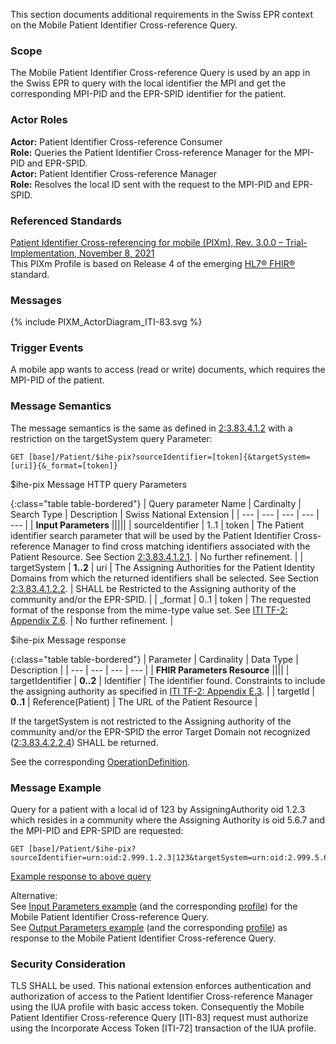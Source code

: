 This section documents additional requirements in the Swiss EPR context on the Mobile Patient Identifier
Cross-reference Query.

### Scope
The Mobile Patient Identifier Cross-reference Query is used by an app in the Swiss EPR to query with the
local identifier the MPI and get the corresponding MPI-PID and the EPR-SPID identifier for the patient.

### Actor Roles
**Actor:** Patient Identifier Cross-reference Consumer   
**Role:** Queries the Patient Identifier Cross-reference Manager for the MPI-PID and EPR-SPID.   
**Actor:** Patient Identifier Cross-reference Manager   
**Role:** Resolves the local ID sent with the request to the MPI-PID and EPR-SPID.   

### Referenced Standards
[Patient Identifier Cross-referencing for mobile (PIXm), Rev. 3.0.0 – Trial-Implementation, November 8, 2021](https://profiles.ihe.net/ITI/PIXm/index.html)  
This PIXm Profile is based on Release 4 of the emerging [HL7® FHIR®](https://www.hl7.org/fhir/index.html) standard.

### Messages

<div>{% include PIXM_ActorDiagram_ITI-83.svg %}</div>

### Trigger Events
A mobile app wants to access (read or write) documents, which requires the MPI-PID of the patient.

### Message Semantics
The message semantics is the same as defined in [2:3.83.4.1.2](https://profiles.ihe.net/ITI/PIXm/ITI-83.html#2383412-message-semantics) with a restriction on the targetSystem query
Parameter:

```
GET [base]/Patient/$ihe-pix?sourceIdentifier=[token]{&targetSystem=[uri]}{&_format=[token]}
```
<div><figcaption>$ihe-pix Message HTTP query Parameters</figcaption></div>  

{:class="table table-bordered"}
| Query parameter Name | Cardinalty | Search Type | Description | Swiss National Extension |
| --- | --- | --- | --- | --- |
| **Input Parameters** |||||
| sourceIdentifier | 1..1 | token | The Patient identifier search parameter that will be used by the Patient Identifier Cross-reference Manager to find cross matching identifiers associated with the Patient Resource. See Section [2:3.83.4.1.2.1](https://profiles.ihe.net/ITI/PIXm/ITI-83.html#23834121-source-patient-identifier-parameter). | No further refinement. |
| targetSystem | **1..2** | uri | The Assigning Authorities for the Patient Identity Domains from which the returned identifiers shall be selected. See Section [2:3.83.4.1.2.2](https://profiles.ihe.net/ITI/PIXm/ITI-83.html#23834122-requesting-patient-identifier-domains-to-be-returned). | SHALL be Restricted to the Assigning authority of the community and/or the EPR-SPID. |
| _format | 0..1 | token | The requested format of the response from the mime-type value set. See [ITI TF-2: Appendix Z.6](https://profiles.ihe.net/ITI/TF/Volume2/ch-Z.html). | No further refinement. |

<div><figcaption>$ihe-pix Message response</figcaption></div>  

{:class="table table-bordered"}
| Parameter | Cardinality | Data Type | Description |
| --- | --- | --- | --- |
| **FHIR Parameters Resource** ||||
| targetIdentifier | **0..2** | Identifier | The identifier found. Constraints to include the assigning authority as specified in [ITI TF-2: Appendix E.3](https://profiles.ihe.net/ITI/TF/Volume2/ch-Z.html#page=16). |
| targetId | **0..1** | Reference(Patient) | The URL of the Patient Resource |

If the targetSystem is not restricted to the Assigning authority of the community and/or the EPR-SPID the
error Target Domain not recognized ([2:3.83.4.2.2.4](https://profiles.ihe.net/ITI/PIXm/ITI-83.html#23834224-target-domain-not-recognized)) SHALL be returned.

See the corresponding [OperationDefinition](OperationDefinition-CH.PIXm.html).

### Message Example
Query for a patient with a local id of 123 by AssigningAuthority oid 1.2.3 which resides in a
community where the Assigning Authority is oid 5.6.7 and the MPI-PID and EPR-SPID are requested:

```
GET [base]/Patient/$ihe-pix?sourceIdentifier=urn:oid:2.999.1.2.3|123&targetSystem=urn:oid:2.999.5.6.7&targetSystem=urn:oid:2.16.756.5.30.1.127.3.10.3
```
[Example response to above query](Parameters-ParametersPIXmOutput.json.html)

Alternative:  
See [Input Parameters example](Parameters-ParametersPIXmInput.html) (and the corresponding [profile](StructureDefinition-ch-pixm-in-parameters.html)) for the Mobile Patient Identifier Cross-reference Query.   
See [Output Parameters example](Parameters-ParametersPIXmOutput.html) (and the corresponding [profile](StructureDefinition-ch-pixm-out-parameters.html)) as response to the Mobile Patient Identifier Cross-reference Query.

### Security Consideration

TLS SHALL be used. This national extension enforces authentication and authorization of access to the
Patient Identifier Cross-reference Manager using the IUA profile with basic access token. Consequently
the Mobile Patient Identifier Cross-reference Query [ITI-83] request must authorize using the Incorporate
Access Token [ITI-72] transaction of the IUA profile.
